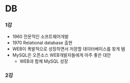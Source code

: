 # DB

### 1강
- 1960 전문적인 소프트웨어개발
- 1970 Relational database 출현
- WEB이 폭발적으로 성장하면서 저장할 데이터베이스를 찾게 됌
- MySQL은 오픈소스 WEB개발자들에게 아주 좋은 대안 
   - WEB과 함께 MySQL 성장

### 2강
 
